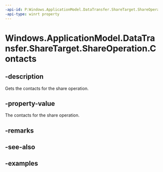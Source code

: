 ```yaml
---
-api-id: P:Windows.ApplicationModel.DataTransfer.ShareTarget.ShareOperation.Contacts
-api-type: winrt property
---
```


<!-- Property syntax.
public IVectorView<Contact> Contacts { get; }
-->

# Windows.ApplicationModel.DataTransfer.ShareTarget.ShareOperation.Contacts

## -description
Gets the contacts for the share operation.

## -property-value
The contacts for the share operation.

## -remarks

## -see-also

## -examples

